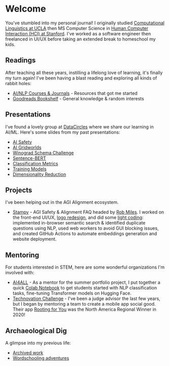 # Welcome

You've stumbled into my personal journal! I originally studied [Computational Linguistics at UCLA](https://linguistics.ucla.edu/) then MS Computer Science in [Human Computer Interaction (HCI) at Stanford](https://hci.stanford.edu/). I've worked as a software engineer then freelanced in UI/UX before taking an extended break to homeschool my kids.

## Readings
After teaching all these years, instilling a lifelong love of learning, it's finally my turn again! I've been having a blast reading and exploring all kinds of rabbit holes:
- [AI/NLP Courses & Journals](RESOURCES.md) - Resources that got me started
- [Goodreads Bookshelf](https://www.goodreads.com/review/list/150236560-ccstan99?shelf=read) - General knowledge & random interests

## Presentations
I've found a lovely group at [DataCircles](https://datacircles.org/) where we share our learning in AI/ML. Here's some slides from my past presentations:
- [AI Safety](https://github.com/ccstan99/ccstan99.github.io/blob/main/DataCircles-JournalClub/JournalClub%202022-03-02%20AGI%20Safety.pdf)
- [AI Gridworlds](https://github.com/ccstan99/ccstan99.github.io/blob/main/DataCircles-JournalClub/JournalClub%202022-03-30%20AI%20Gridworlds.pdf)
- [Winograd Schema Challenge](https://github.com/ccstan99/ccstan99.github.io/blob/main/DataCircles-JournalClub/JournalClub%202022-05-25%20NLP.pdf)
- [Sentence-BERT](https://github.com/ccstan99/ccstan99.github.io/blob/main/DataCircles-JournalClub/JournalClub%202022-07-27%20SBERT.pdf)
- [Classification Metrics](https://github.com/ccstan99/ccstan99.github.io/blob/main/DataCircles-Bookclub/HOML%20Ch3.pdf)
- [Training Models](https://github.com/ccstan99/ccstan99.github.io/blob/main/DataCircles-Bookclub/HOML%20Ch4.pdf)
- [Dimensionality Reduction](https://github.com/ccstan99/ccstan99.github.io/blob/main/DataCircles-Bookclub/HOML%20Ch8.pdf)

## Projects
I've been helping out in the AGI Alignment ecosystem.
- [Stampy](ui.stampy.ai) - AGI Safety & Alignment FAQ headed by [Rob Miles](https://www.youtube.com/c/RobertMilesAI). I worked on the front-end UI/UX, [logo redesign](https://github.com/StampyAI/StampyAIAssets), and did some [light coding](https://github.com/StampyAI/stampy-ui): implemented in-browser semantic search & identified duplicate questions using NLP, used web workers to avoid GUI blocking issues, and created GitHub Actions to automate embeddings generation and website deployment.

## Mentoring
For students interested in STEM, here are some wonderful organizations I'm involved with:
- [AI4ALL](https://ai-4-all.org/) - As a mentor for the summer portfolio project, I put together a quick [Colab Notebook](https://colab.research.google.com/github/ccstan99/ccstan99.github.io/blob/main/Tutorial-Notebooks/HuggingFace_Tutorial.ipynb) to get students started with NLP classification tasks, fine-tuning Transformer models on Hugging Face.
- [Technovation Challenge](https://www.technovation.org/) - I've been a judge advisor the last few years, but I began by mentoring a team to create a mobile app social good. Their app [Rooting for You](https://sites.google.com/view/code-work-ahead/) was the North America Regional Winner in 2020!

## Archaeological Dig
A glimpse into my previous life:
- [Archived work](https://github.com/ccstan99/cheng2-archive/blob/main/README.md)
- [Wordschooling adventures](https://www.cheng2.com/blog/)
